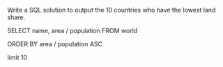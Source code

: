 Write a SQL solution to output the 10 countries who have the lowest land share.


SELECT name, area / population FROM world

ORDER BY area / population ASC

limit 10
